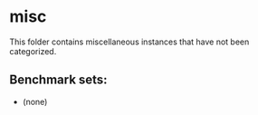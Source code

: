 # misc
This folder contains miscellaneous instances that have not been categorized.

## Benchmark sets:

* (none)